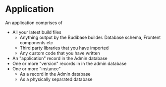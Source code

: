 # Application

An application comprises of

* All your latest build files
  * Anything output by the Budibase builder. Database schema, Frontent components etc
  * Third party libraries that you have imported
  * Any custom code that you have written
* An "application" record in the Admin database
* One or more "version" records in in the admin database
* One or more "instance"
  * As a record in the Admin database
  * As a physically separated database

